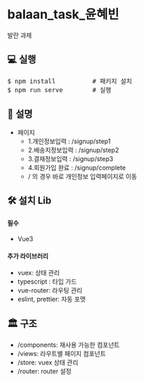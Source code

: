 
# balaan_task_윤혜빈

발란 과제

## 💻 실행
<pre>
$ npm install          # 패키지 설치
$ npm run serve        # 실행
</pre>


## 📖 설명
- 페이지
    - 1.개인정보입력  : /signup/step1
    - 2.배송지정보입력 : /signup/step2
    - 3.결재정보입력 : /signup/step3
    - 4.회원가입 완료 : /signup/complete
    - / 의 경우 바로 개인정보 입력페이지로 이동

## 🛠 설치 Lib
#### 필수
- Vue3

#### 추가 라이브러리
- vuex: 상태 관리
- typescript : 타입 가드
- vue-router: 라우팅 관리
- eslint, prettier: 자동 포맷 

## 🏛️ 구조
- /components: 재사용 가능한 컴포넌트
- /views: 라우트별 페이지 컴포넌트
- /store: vuex 상태 관리
- /router: router 설정